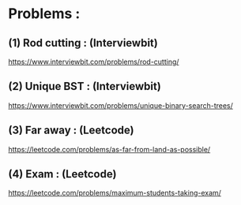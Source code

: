 # Problems : 

## (1) Rod cutting : (Interviewbit)

https://www.interviewbit.com/problems/rod-cutting/

## (2) Unique BST : (Interviewbit)

https://www.interviewbit.com/problems/unique-binary-search-trees/

## (3) Far away : (Leetcode)

https://leetcode.com/problems/as-far-from-land-as-possible/

## (4) Exam : (Leetcode)

https://leetcode.com/problems/maximum-students-taking-exam/
